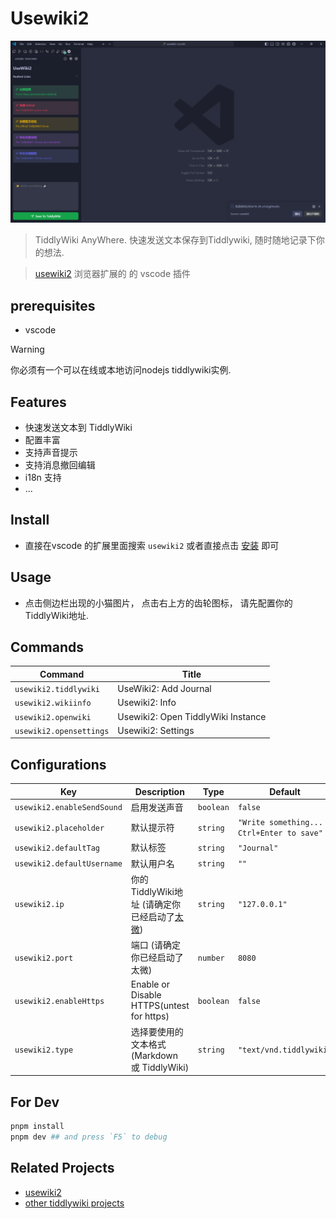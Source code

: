 # Usewiki2

![alt text](https://github.com/oeyoews/usewiki2-vscode/raw/main/banner.png)
> TiddlyWiki AnyWhere. 快速发送文本保存到Tiddlywiki, 随时随地记录下你的想法.

> [usewiki2](https://github.com/oeyoews/usewiki2) 浏览器扩展的 的 vscode 插件

<!--
* manage: https://marketplace.visualstudio.com/manage/publishers/oeyoews
* publish: https://vscode.github.net.cn/api/working-with-extensions/publishing-extension
* https://code.visualstudio.com/api/extension-guides/webview
* icon: https://code.visualstudio.com/api/references/icons-in-labels
-->

## prerequisites

* vscode

> [!WARNING]
> 你必须有一个可以在线或本地访问nodejs tiddlywiki实例.

## Features

* 快速发送文本到 TiddlyWiki
* 配置丰富
* 支持声音提示
* 支持消息撤回编辑
* i18n 支持
* ...


## Install

* 直接在vscode 的扩展里面搜索 `usewiki2` 或者直接点击 [安装](https://marketplace.visualstudio.com/items?itemName=oeyoews.usewiki2) 即可

## Usage

* 点击侧边栏出现的小猫图片， 点击右上方的齿轮图标， 请先配置你的TiddlyWiki地址.

## Commands

<!-- commands -->

| Command                 | Title                              |
| ----------------------- | ---------------------------------- |
| `usewiki2.tiddlywiki`   | UseWiki2: Add Journal              |
| `usewiki2.wikiinfo`     | Usewiki2: Info                     |
| `usewiki2.openwiki`     | Usewiki2: Open TiddlyWiki Instance |
| `usewiki2.opensettings` | Usewiki2: Settings                 |

<!-- commands -->

## Configurations

<!-- configs -->

| Key                        | Description                                                                                    | Type      | Default                                   |
| -------------------------- | ---------------------------------------------------------------------------------------------- | --------- | ----------------------------------------- |
| `usewiki2.enableSendSound` | 启用发送声音                                                                                         | `boolean` | `false`                                   |
| `usewiki2.placeholder`     | 默认提示符                                                                                          | `string`  | `"Write something... Ctrl+Enter to save"` |
| `usewiki2.defaultTag`      | 默认标签                                                                                           | `string`  | `"Journal"`                               |
| `usewiki2.defaultUsername` | 默认用户名                                                                                          | `string`  | `""`                                      |
| `usewiki2.ip`              | 你的TiddlyWiki地址 (请确定你已经启动了[太微](https://tiddlywiki.com/#Installing%20TiddlyWiki%20on%20Node.js)) | `string`  | `"127.0.0.1"`                             |
| `usewiki2.port`            | 端口 (请确定你已经启动了太微)                                                                               | `number`  | `8080`                                    |
| `usewiki2.enableHttps`     | Enable or Disable HTTPS(untest for https)                                                      | `boolean` | `false`                                   |
| `usewiki2.type`            | 选择要使用的文本格式 (Markdown 或 TiddlyWiki)                                                             | `string`  | `"text/vnd.tiddlywiki"`                   |
<!-- ## TODO

* [ ] 加入条目标题配置, author
* [x] use vue/react framework to refactor usewiki2 -->

## For Dev

```bash
pnpm install
pnpm dev ## and press `F5` to debug
```

<!-- * configuration: https://code.visualstudio.com/api/references/contribution-points#contributes.configuration -->

<!-- ## Credits

https://github.com/microsoft/vscode-extension-samples/blob/main/webview-view-sample -->

## Related Projects

* [usewiki2](https://github.com/oeyoews/usewiki2)
* [other tiddlywiki projects](https://github.com/stars/oeyoews/lists/tiddlywiki)
